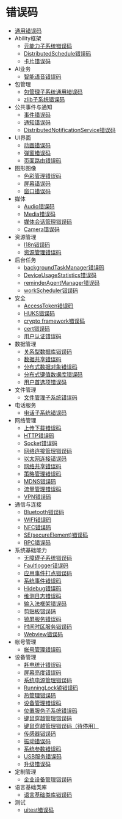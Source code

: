 # 错误码

- [通用错误码](errorcode-universal.md)
- Ability框架
  - [元能力子系统错误码](errorcode-ability.md)
  - [DistributedSchedule错误码](errorcode-DistributedSchedule.md)
  - [卡片错误码](errorcode-form.md)
- AI业务
  - [智能语音错误码](errorcode-intelligentVoice.md)
- 包管理
  - [包管理子系统通用错误码](errorcode-bundle.md)
  - [zlib子系统错误码](errorcode-zlib.md)
- 公共事件与通知
  - [事件错误码](errorcode-CommonEventService.md)
  - [通知错误码](errorcode-notification.md)
  - [DistributedNotificationService错误码](errorcode-DistributedNotificationService.md)
- UI界面
  - [动画错误码](errorcode-animator.md)
  - [弹窗错误码](errorcode-promptAction.md)
  - [页面路由错误码](errorcode-router.md)
- 图形图像
  - [色彩管理错误码](errorcode-colorspace-manager.md)
  - [屏幕错误码](errorcode-display.md)
  - [窗口错误码](errorcode-window.md)
- 媒体
  - [Audio错误码](errorcode-audio.md)
  - [Media错误码](errorcode-media.md)
  - [媒体会话管理错误码](errorcode-avsession.md)
  - [Camera错误码](errorcode-camera.md)
- 资源管理
  - [I18n错误码](errorcode-i18n.md)
  - [资源管理错误码](errorcode-resource-manager.md)
- 后台任务
  - [backgroundTaskManager错误码](errorcode-backgroundTaskMgr.md)
  - [DeviceUsageStatistics错误码](errorcode-DeviceUsageStatistics.md)
  - [reminderAgentManager错误码](errorcode-reminderAgentManager.md)
  - [workScheduler错误码](errorcode-workScheduler.md)
- 安全
  - [AccessToken错误码](errorcode-access-token.md)
  - [HUKS错误码](errorcode-huks.md)
  - [crypto framework错误码](errorcode-crypto-framework.md)
  - [cert错误码](errorcode-cert.md)
  - [用户认证错误码](errorcode-useriam.md)
- 数据管理
  - [关系型数据库错误码](errorcode-data-rdb.md)
  - [数据共享错误码](errorcode-datashare.md)
  - [分布式数据对象错误码](errorcode-distributed-dataObject.md)
  - [分布式键值数据库错误码](errorcode-distributedKVStore.md)
  - [用户首选项错误码](errorcode-preferences.md)
- 文件管理
  - [文件管理子系统错误码](errorcode-filemanagement.md)
- 电话服务
  - [电话子系统错误码](errorcode-telephony.md)
- 网络管理
  - [上传下载错误码](errorcode-request.md)
  - [HTTP错误码](errorcode-net-http.md)
  - [Socket错误码](errorcode-net-socket.md)
  - [网络连接管理错误码](errorcode-net-connection.md)
  - [以太网连接错误码](errorcode-net-ethernet.md)
  - [网络共享错误码](errorcode-net-sharing.md)
  - [策略管理错误码](errorcode-net-policy.md)
  - [MDNS错误码](errorcode-net-mdns.md)
  - [流量管理错误码](errorcode-net-statistics.md)
  - [VPN错误码](errorcode-net-vpn.md)
- 通信与连接
  - [Bluetooth错误码](errorcode-bluetoothManager.md)
  - [WIFI错误码](errorcode-wifi.md)
  - [NFC错误码](errorcode-nfc.md)
  - [SE(secureElement)错误码](errorcode-se.md)
  - [RPC错误码](errorcode-rpc.md)
- 系统基础能力
  - [无障碍子系统错误码](errorcode-accessibility.md)
  - [Faultlogger错误码](errorcode-faultlogger.md)
  - [应用事件打点错误码](errorcode-hiappevent.md)
  - [系统事件错误码](errorcode-hisysevent.md)
  - [Hidebug错误码](errorcode-hiviewdfx-hidebug.md)
  - [维测日志错误码](errorcode-loglibrary.md)
  - [输入法框架错误码](errorcode-inputmethod-framework.md)
  - [剪贴板错误码](errorcode-pasteboard.md)
  - [锁屏服务错误码](errorcode-screenlock.md)
  - [时间时区服务错误码](errorcode-time.md)
  - [Webview错误码](errorcode-webview.md)
- 帐号管理
  - [帐号管理错误码](errorcode-account.md)
- 设备管理
  - [耗电统计错误码](errorcode-batteryStatistics.md)
  - [屏幕亮度错误码](errorcode-brightness.md)
  - [系统电源管理错误码](errorcode-power.md)
  - [RunningLock锁错误码](errorcode-runninglock.md)
  - [热管理错误码](errorcode-thermal.md)
  - [设备管理错误码](errorcode-device-manager.md)
  - [位置服务子系统错误码](errorcode-geoLocationManager.md)
  - [键鼠穿越管理错误码](errorcode-devicestatus.md)
  - [键鼠穿越管理错误码（待停用）](errorcode-multimodalinput.md)
  - [传感器错误码](errorcode-sensor.md)
  - [振动错误码](errorcode-vibrator.md)
  - [系统参数错误码](errorcode-system-parameterV9.md)
  - [USB服务错误码](errorcode-usb.md)
  - [升级错误码](errorcode-update.md)
- 定制管理
  - [企业设备管理错误码](errorcode-enterpriseDeviceManager.md)
- 语言基础类库
  - [语言基础类库错误码](errorcode-utils.md)
- 测试
  - [uitest错误码](errorcode-uitest.md)
